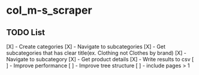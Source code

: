 # col_m-s_scraper


## TODO List

 [X] - Create categories
 [X] - Navigate to subcategories
 [X] - Get subcategories that has clear title(ex. Clothing not Clothes by brand)
 [X] - Navigate to subcategory
 [X] - Get product details
 [X] - Write results to csv
 [ ] - Improve performance
 [ ] - Improve tree structure
 [ ] - include pages > 1